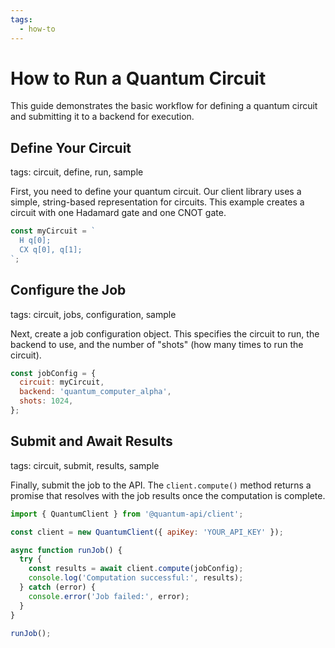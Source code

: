 ```yaml
---
tags:
  - how-to
---
```

# How to Run a Quantum Circuit

This guide demonstrates the basic workflow for defining a quantum circuit and submitting it to a backend for execution.

## Define Your Circuit
tags: circuit, define, run, sample

First, you need to define your quantum circuit. Our client library uses a simple, string-based representation for circuits. This example creates a circuit with one Hadamard gate and one CNOT gate.

```javascript
const myCircuit = `
  H q[0];
  CX q[0], q[1];
`;
```

## Configure the Job
tags: circuit, jobs, configuration, sample

Next, create a job configuration object. This specifies the circuit to run, the backend to use, and the number of "shots" (how many times to run the circuit).

```javascript
const jobConfig = {
  circuit: myCircuit,
  backend: 'quantum_computer_alpha',
  shots: 1024,
};
```

## Submit and Await Results
tags: circuit, submit, results, sample

Finally, submit the job to the API. The `client.compute()` method returns a promise that resolves with the job results once the computation is complete.

```javascript
import { QuantumClient } from '@quantum-api/client';

const client = new QuantumClient({ apiKey: 'YOUR_API_KEY' });

async function runJob() {
  try {
    const results = await client.compute(jobConfig);
    console.log('Computation successful:', results);
  } catch (error) {
    console.error('Job failed:', error);
  }
}

runJob();
```
